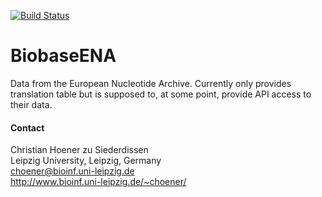 [![Build Status](https://travis-ci.org/choener/BiobaseENA.svg?branch=master)](https://travis-ci.org/choener/BiobaseENA)

# BiobaseENA

Data from the European Nucleotide Archive. Currently only provides translation
table but is supposed to, at some point, provide API access to their data.



#### Contact

Christian Hoener zu Siederdissen  
Leipzig University, Leipzig, Germany  
choener@bioinf.uni-leipzig.de  
http://www.bioinf.uni-leipzig.de/~choener/  

